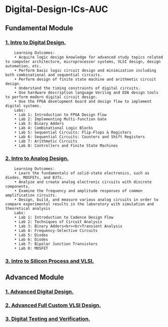 #  Digital-Design-ICs-AUC
## Fundamental Module
### [ 1. Intro to Digital Design. ]( https://documents.aucegypt.edu/Docs/SSE/CND111_For%20Webpage_Intro%20Digital%20f.pdf )
        Learning Outcomes:
        • Acquire logic design knowledge for advanced study topics related to computer architecture, microprocessor systems, VLSI design, design automation, etc.
        • Perform basic logic circuit design and minimization including both combinational and sequential circuits.
        • Perform design of finite state machine and arithmetic circuit design.
        • Understand the timing constraints of digital circuits.
        • Use hardware description language Verilog and EDA design tools to perform modern digital circuit design.
        • Use the FPGA development board and design flow to implement digital systems.
        Labs:
        • Lab 1: Introduction to FPGA Design Flow
        • Lab 2: Implementing Multi-function Gate
        • Lab 3: Binary Adders
        • Lab 4: Combinational Logic Blocks
        • Lab 5: Sequential Circuits: Flip-Flops & Registers
        • Lab 6: Sequential Circuits: Counters and Shift Registers
        • Lab 7: Arithmetic Circuits
        • Lab 8: Controllers and Finite State Machines
### [ 2. Intro to Analog Design. ]( https://documents.aucegypt.edu/Docs/SSE/CND101_For%20Webpage_Intro%20Analog%20f.pdf )
        Learning Outcomes:
        • Learn the fundamentals of solid-state electronics, such as diodes, MOSFETs, and BJTs.
        • Analyze and create analog electronic circuits with discrete components.
        • Examine the frequency and amplitude responses of common amplification circuits.
        • Design, build, and measure various analog circuits in order to compare experimental results in the laboratory with simulation and theoretical analysis
        Labs:
        • Lab 1: Introduction to Cadence Design Flow
        • Lab 2: Techniques of Circuit Analysis
        • Lab 3: Binary Adders<br><br>Transient Analysis
        • Lab 4: Frequency-Selective Circuits
        • Lab 5: Diodes
        • Lab 6: Diodes
        • Lab 7: Bipolar Junction Transistors
        • Lab 8: MOSFET
        
### [3. Intro to Silicon Process and VLSI.](https://documents.aucegypt.edu/Docs/SSE/CND121_For%20Webpage_Intro%20VLSI%20f.pdf)

## Advanced Module
### [1. Advanced Digital Design.](https://documents.aucegypt.edu/Docs/SSE/CND201_Advanced-DIgital%20Design_syllabus.pdf)
### [2. Advanced Full Custom VLSI Design.](https://documents.aucegypt.edu/Docs/SSE/CND211_Advanced%20Full%20Custom_syllabus.pdf)
### [3. Digital Testing and Verification.](https://documents.aucegypt.edu/Docs/SSE/CND221_Digital%20Testing%20and%20Verification_Syllabus_modified.pdf)
